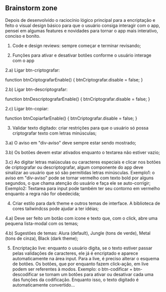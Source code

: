 ## Brainstorm zone

Depois de desenvolvido o raciocínio lógico principal para a encriptação e feito o visual design básico para que o usuário consiga interagir com o app, pensei em algumas features e novidades para tornar o app mais interativo, conciso e bonito.

1) Code e design reviews: sempre começar e terminar revisando;

2) Funções para ativar e desativar botões conforme o usuário interage com o app

2.a) Ligar btn-criptografar:

function btnCriptografarEnable() {
    btnCriptografar.disable = false;
}

2.b) Ligar btn-descriptografar:

function btnDescriptografarEnable() {
    btnCriptografar.disable = false;
}

2.c) Ligar btn-copiar:

function btnCopiarfarEnable() {
    btnCriptografar.disable = false;
}

3. Validar texto digitado: criar restrições para que o usuário só possa criptografar texto com letras minúsculas;

3.a) O aviso em "div-aviso" deve sempre estar sendo mostrado;

3.b) Os botões devem estar ativados enquanto o textarea não estiver vazio;

3.c) Ao digitar letras maiúsculas ou caracteres especiais e clicar nos botões de criptografar ou descriptografar, algum componente do app deve sinalizar ao usuário que só são permitidas letras minúsculas. 
Exemplo1: o aviso em "div-aviso" pode se tornar vermelho com texto bold por alguns segundos, o que chama atenção do usuário e faça ele se auto-corrigir;
Exemplo2: Textarea para input pode também ter seu contorno em vermelho enquanto a regra não for obedecida;

4. Criar estilo para dark theme e outros temas de interface. A biblioteca de cores tailwindcss pode ajudar a ter idéias;

4.a) Deve ser feito um botão com ícone e texto que, com o click, abre uma pequena lista-modal com os temas;

4.b) Sugestões de temas: Alura (default), Jungle (tons de verde), Metal (tons de cinza), Black (dark theme);

5. Encriptação live: enquanto o usuário digita, se o texto estiver passar pelas validações de caracteres, ele já é encriptado e aparece automaticamente na área input. Para a live, é preciso alterar o esquema de botões. Os botões, que por enquanto fazem click-ação, em live podem ser referentes à modos.
Exemplo: o btn-codificar + btn-descodificar se tornam um botões para ativar ou desativar cada uma das funções da codificação. Enquanto isso, o texto digitado é automaticamente convertido...
